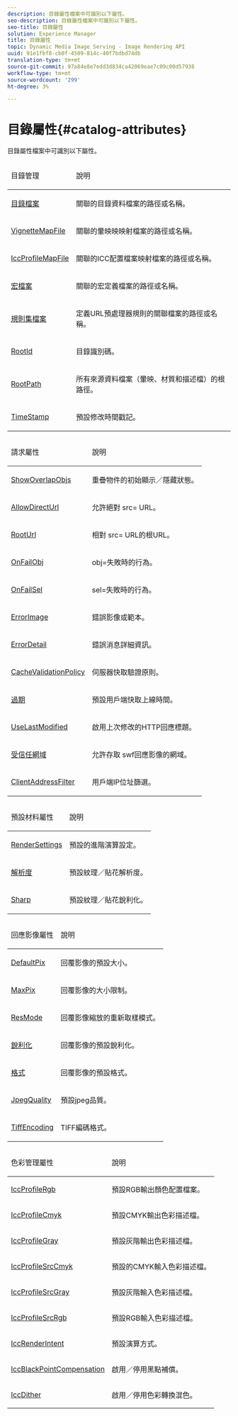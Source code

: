 ```yaml
---
description: 目錄屬性檔案中可識別以下屬性。
seo-description: 目錄屬性檔案中可識別以下屬性。
seo-title: 目錄屬性
solution: Experience Manager
title: 目錄屬性
topic: Dynamic Media Image Serving - Image Rendering API
uuid: 91e1fbf8-cb0f-4509-814c-40f7bdbd74db
translation-type: tm+mt
source-git-commit: 97a84e8e7edd3d834ca42069eae7c09c00d57938
workflow-type: tm+mt
source-wordcount: '299'
ht-degree: 3%

---
```



# 目錄屬性{#catalog-attributes}

目錄屬性檔案中可識別以下屬性。

<table id="simpletable_B838784803D34B0293D7F7C6131045D3"> 
 <thead class="sthead"> 
  <td class="stentry"> <p>目錄管理 </p></td> 
  <td class="stentry"> <p>說明 </p></td> 
 </thead> 
 <tr class="strow"> 
  <td class="stentry"> <p><a href="../../../../../ir-api/material-cat/image-rendering-api-ref/c-ir-material-catalog/c-ir-attributes-reference/r-ir-catalogfile.md#reference-dcd6a48569a148dabaf75e85190a1ea2" type="reference" format="dita" scope="local"> 目錄檔案</a> </p></td> 
  <td class="stentry"> <p>關聯的目錄資料檔案的路徑或名稱。 </p></td> 
 </tr> 
 <tr class="strow"> 
  <td class="stentry"> <p><a href="../../../../../ir-api/material-cat/image-rendering-api-ref/c-ir-material-catalog/c-ir-attributes-reference/r-ir-vignettemapfile.md#reference-ad2c6d08008d415b9f47da17bd3447d2" type="reference" format="dita" scope="local"> VignetteMapFile</a> </p> </td> 
  <td class="stentry"> <p>關聯的暈映映映射檔案的路徑或名稱。 </p></td> 
 </tr> 
 <tr class="strow"> 
  <td class="stentry"> <p><a href="../../../../../ir-api/material-cat/image-rendering-api-ref/c-ir-material-catalog/c-ir-attributes-reference/r-ir-iccprofilemapfile.md#reference-6b48159c50c548e697ff7365672a972e" type="reference" format="dita" scope="local"> IccProfileMapFile</a> </p></td> 
  <td class="stentry"> <p>關聯的ICC配置檔案映射檔案的路徑或名稱。 </p></td> 
 </tr> 
 <tr class="strow"> 
  <td class="stentry"> <p><a href="../../../../../ir-api/material-cat/image-rendering-api-ref/c-ir-material-catalog/c-ir-attributes-reference/r-ir-macrofile.md#reference-20d550f7841b4541ab69550519cdbef3" type="reference" format="dita" scope="local"> 宏檔案  </a> </p> </td> 
  <td class="stentry"> <p>關聯的宏定義檔案的路徑或名稱。 </p></td> 
 </tr> 
 <tr class="strow"> 
  <td class="stentry"> <p><a href="../../../../../ir-api/material-cat/image-rendering-api-ref/c-ir-material-catalog/c-ir-attributes-reference/r-ir-rulesetfile.md#reference-8c49cc8f4e9b4f6f8c402a360cd00c68" type="reference" format="dita" scope="local"> 規則集檔案  </a> </p></td> 
  <td class="stentry"> <p>定義URL預處理器規則的關聯檔案的路徑或名稱。 </p></td> 
 </tr> 
 <tr class="strow"> 
  <td class="stentry"> <p><a href="../../../../../ir-api/material-cat/image-rendering-api-ref/c-ir-material-catalog/c-ir-attributes-reference/r-ir-rootid.md#reference-54b42b7125824be593378c1accb70d5a" type="reference" format="dita" scope="local"> RootId  </a> </p></td> 
  <td class="stentry"> <p>目錄識別碼。 </p></td> 
 </tr> 
 <tr class="strow"> 
  <td class="stentry"> <p><a href="../../../../../ir-api/material-cat/image-rendering-api-ref/c-ir-material-catalog/c-ir-attributes-reference/r-ir-rootpath.md#reference-a4d7c96b62e14fcbad1740c702f160f3" type="reference" format="dita" scope="local"> RootPath  </a> </p></td> 
  <td class="stentry"> <p>所有來源資料檔案（暈映、材質和描述檔）的根路徑。 </p></td> 
 </tr> 
 <tr class="strow"> 
  <td class="stentry"> <p><a href="../../../../../ir-api/material-cat/image-rendering-api-ref/c-ir-material-catalog/c-ir-attributes-reference/r-ir-timestamp.md#reference-8373ad4ee03d4e4b9a8fc96cf42b3181" type="reference" format="dita" scope="local"> TimeStamp  </a> </p></td> 
  <td class="stentry"> <p>預設修改時間戳記。 </p></td> 
 </tr> 
</table>

<table id="simpletable_801279CD6FFB4D32A8EF1D92CE6E8F8F"> 
 <thead class="sthead"> 
  <td class="stentry"> <p>請求屬性 </p></td> 
  <td class="stentry"> <p>說明 </p></td> 
 </thead> 
 <tr class="strow"> 
  <td class="stentry"> <p><a href="../../../../../ir-api/material-cat/image-rendering-api-ref/c-ir-material-catalog/c-ir-attributes-reference/r-ir-showoverlapobjs.md#reference-f96341e877fa475e8a246c6db1865bbf" type="reference" format="dita" scope="local"> ShowOverlapObjs  </a> </p></td> 
  <td class="stentry"> <p>重疊物件的初始顯示／隱藏狀態。 </p></td> 
 </tr> 
 <tr class="strow"> 
  <td class="stentry"> <p><a href="../../../../../ir-api/material-cat/image-rendering-api-ref/c-ir-material-catalog/c-ir-attributes-reference/r-ir-allowdirecturls.md#reference-02000c0f3c494292bad8425d06268882" type="reference" format="dita" scope="local"> AllowDirectUrl</a> </p> </td> 
  <td class="stentry"> <p>允許絕對<span class="codeph"> src=</span> URL。 </p></td> 
 </tr> 
 <tr class="strow"> 
  <td class="stentry"> <p><a href="../../../../../ir-api/material-cat/image-rendering-api-ref/c-ir-material-catalog/c-ir-attributes-reference/r-ir-rooturl.md#reference-b8d706a573814802bd6794223cc78402" type="reference" format="dita" scope="local"> RootUrl  </a> </p></td> 
  <td class="stentry"> <p>相對<span class="codeph"> src=</span> URL的根URL。 </p></td> 
 </tr> 
 <tr class="strow"> 
  <td class="stentry"> <p><a href="../../../../../ir-api/material-cat/image-rendering-api-ref/c-ir-material-catalog/c-ir-attributes-reference/r-ir-onfailobj.md#reference-4c6ba90418e84da5831f8573bbbf2c8d" type="reference" format="dita" scope="local"> OnFailObj  </a> </p></td> 
  <td class="stentry"> <p><span class="codeph"> obj=</span>失敗時的行為。 </p></td> 
 </tr> 
 <tr class="strow"> 
  <td class="stentry"> <p><a href="../../../../../ir-api/material-cat/image-rendering-api-ref/c-ir-material-catalog/c-ir-attributes-reference/r-ir-onfailsel.md#reference-f95e4a4a3c02412b87a2b0acca8a5513" type="reference" format="dita" scope="local"> OnFailSel  </a> </p></td> 
  <td class="stentry"> <p><span class="codeph"> sel=</span>失敗時的行為。 </p></td> 
 </tr> 
 <tr class="strow"> 
  <td class="stentry"> <p><a href="../../../../../ir-api/material-cat/image-rendering-api-ref/c-ir-material-catalog/c-ir-attributes-reference/r-ir-errorimage.md#reference-b58bdaba96074c52802ca8dc54bfe2f0" type="reference" format="dita" scope="local"> ErrorImage  </a> </p></td> 
  <td class="stentry"> <p>錯誤影像或範本。 </p></td> 
 </tr> 
 <tr class="strow"> 
  <td class="stentry"> <p><a href="../../../../../ir-api/material-cat/image-rendering-api-ref/c-ir-material-catalog/c-ir-attributes-reference/r-ir-errordetail.md#reference-123b56eed6cf49cea6e0490672b7c53b" type="reference" format="dita" scope="local"> ErrorDetail  </a> </p></td> 
  <td class="stentry"> <p>錯誤消息詳細資訊。 </p></td> 
 </tr> 
 <tr class="strow"> 
  <td class="stentry"> <p><a href="../../../../../ir-api/material-cat/image-rendering-api-ref/c-ir-material-catalog/c-ir-attributes-reference/r-ir-cachevalidationpolicy.md#reference-2d71679733474d8aa116db6ceba87fa4" type="reference" format="dita" scope="local"> CacheValidationPolicy  </a> </p></td> 
  <td class="stentry"> <p>伺服器快取驗證原則。 </p></td> 
 </tr> 
 <tr class="strow"> 
  <td class="stentry"> <p><a href="../../../../../ir-api/material-cat/image-rendering-api-ref/c-ir-material-catalog/c-ir-attributes-reference/r-ir-expiration.md#reference-0f68ad8199c64bd4bc8d27dd78b7d996" type="reference" format="dita" scope="local"> 過期 </a> </p></td> 
  <td class="stentry"> <p>預設用戶端快取上線時間。 </p></td> 
 </tr> 
 <tr class="strow"> 
  <td class="stentry"> <p><a href="../../../../../ir-api/material-cat/image-rendering-api-ref/c-ir-material-catalog/c-ir-attributes-reference/r-ir-uselastmodified.md#reference-d2ab628c9e004fedbd38324866dbca1d" type="reference" format="dita" scope="local"> UseLastModified  </a> </p></td> 
  <td class="stentry"> <p>啟用上次修改的HTTP回應標題。 </p></td> 
 </tr> 
 <tr class="strow"> 
  <td class="stentry"> <p><a href="../../../../../ir-api/material-cat/image-rendering-api-ref/c-ir-material-catalog/c-ir-attributes-reference/r-ir-trusteddomains.md#reference-f3570e0b6d8e444093b738d892c0818d" type="reference" format="dita" scope="local"> 受信任網域  </a> </p> </td> 
  <td class="stentry"> <p>允許存取<span class="filepath"> swf</span>回應影像的網域。 </p></td> 
 </tr> 
 <tr class="strow"> 
  <td class="stentry"> <p><a href="../../../../../ir-api/material-cat/image-rendering-api-ref/c-ir-material-catalog/c-ir-attributes-reference/r-ir-clientaddressfilter.md#reference-52a541cec0b0424faf263d1fb4946b5f" type="reference" format="dita" scope="local"> ClientAddressFilter  </a> </p></td> 
  <td class="stentry"> <p>用戶端IP位址篩選。 </p></td> 
 </tr> 
</table>

<table id="simpletable_44FF24C05791420F9B5EDA481D49EF87"> 
 <thead class="sthead"> 
  <td class="stentry"> <p>預設材料屬性 </p></td> 
  <td class="stentry"> <p>說明 </p></td> 
 </thead> 
 <tr class="strow"> 
  <td class="stentry"> <p><a href="../../../../../ir-api/material-cat/image-rendering-api-ref/c-ir-material-catalog/c-ir-attributes-reference/r-ir-rendersettings.md#reference-f3ae5e18095d40b2a8edef957dd82fbd" type="reference" format="dita" scope="local"> RenderSettings  </a> </p></td> 
  <td class="stentry"> <p>預設的進階演算設定。 </p></td> 
 </tr> 
 <tr class="strow"> 
  <td class="stentry"> <p><a href="../../../../../ir-api/material-cat/image-rendering-api-ref/c-ir-material-catalog/c-ir-attributes-reference/r-ir-resolution.md#reference-09fe14e6bfbf4db6b7f4369fffecc806" type="reference" format="dita" scope="local"> 解析度 </a> </p></td> 
  <td class="stentry"> <p>預設紋理／貼花解析度。 </p></td> 
 </tr> 
 <tr class="strow"> 
  <td class="stentry"> <p><a href="../../../../../ir-api/material-cat/image-rendering-api-ref/c-ir-material-catalog/c-ir-attributes-reference/r-ir-cat-sharp.md#reference-c706450cf95347f98f86c696f9167297" type="reference" format="dita" scope="local"> Sharp </a> </p></td> 
  <td class="stentry"> <p>預設紋理／貼花銳利化。 </p></td> 
 </tr> 
</table>

<table id="simpletable_C26EE9BA4B1744CFA605C9AEDF238089"> 
 <thead class="sthead"> 
  <td class="stentry"> <p>回應影像屬性 </p></td> 
  <td class="stentry"> <p>說明 </p></td> 
 </thead> 
 <tr class="strow"> 
  <td class="stentry"> <p><a href="../../../../../ir-api/material-cat/image-rendering-api-ref/c-ir-material-catalog/c-ir-attributes-reference/r-ir-defaultpix.md#reference-102c98f9b5d24d2aaaeb756653fb0e6f" type="reference" format="dita" scope="local"> DefaultPix  </a> </p></td> 
  <td class="stentry"> <p>回覆影像的預設大小。 </p></td> 
 </tr> 
 <tr class="strow"> 
  <td class="stentry"> <p><a href="../../../../../ir-api/material-cat/image-rendering-api-ref/c-ir-material-catalog/c-ir-attributes-reference/r-ir-maxpix.md#reference-569f186bbc2840a6bd3cffa8ff3e7657" type="reference" format="dita" scope="local"> MaxPix  </a> </p></td> 
  <td class="stentry"> <p>回覆影像的大小限制。 </p></td> 
 </tr> 
 <tr class="strow"> 
  <td class="stentry"> <p><a href="../../../../../ir-api/material-cat/image-rendering-api-ref/c-ir-material-catalog/c-ir-attributes-reference/r-ir-cat-resmode.md#reference-fdca7eb6d5104fdeae9d6ac42251db82" type="reference" format="dita" scope="local"> ResMode  </a> </p></td> 
  <td class="stentry"> <p>回覆影像縮放的重新取樣模式。 </p></td> 
 </tr> 
 <tr class="strow"> 
  <td class="stentry"> <p><a href="../../../../../ir-api/material-cat/image-rendering-api-ref/c-ir-material-catalog/c-ir-attributes-reference/r-ir-cat-sharpen.md#reference-18df922f3a3f403a97ccaaa15042e30a" type="reference" format="dita" scope="local"> 銳利化 </a> </p></td> 
  <td class="stentry"> <p>回覆影像的預設銳利化。 </p></td> 
 </tr> 
 <tr class="strow"> 
  <td class="stentry"> <p><a href="../../../../../ir-api/material-cat/image-rendering-api-ref/c-ir-material-catalog/c-ir-attributes-reference/r-ir-format.md#reference-da5207242f1c4f1c8fa4df6027121ff2" type="reference" format="dita" scope="local"> 格式 </a> </p></td> 
  <td class="stentry"> <p>回覆影像的預設格式。 </p></td> 
 </tr> 
 <tr class="strow"> 
  <td class="stentry"> <p><a href="../../../../../ir-api/material-cat/image-rendering-api-ref/c-ir-material-catalog/c-ir-attributes-reference/r-ir-jpegquality.md#reference-d86fc5ad18bb436891efdbe1f98fea50" type="reference" format="dita" scope="local"> JpegQuality  </a> </p></td> 
  <td class="stentry"> <p>預設jpeg品質。 </p></td> 
 </tr> 
 <tr class="strow"> 
  <td class="stentry"> <p><a href="../../../../../ir-api/material-cat/image-rendering-api-ref/c-ir-material-catalog/c-ir-attributes-reference/r-ir-tiffencoding.md#reference-a3425191166042d59db766c468857d0e" type="reference" format="dita" scope="local"> TiffEncoding  </a> </p></td> 
  <td class="stentry"> <p>TIFF編碼格式。 </p></td> 
 </tr> 
</table>

<table id="simpletable_8B3B053395D340A6AEEFE7BD90059FC5"> 
 <thead class="sthead"> 
  <td class="stentry"> <p>色彩管理屬性 </p></td> 
  <td class="stentry"> <p>說明 </p></td> 
 </thead> 
 <tr class="strow"> 
  <td class="stentry"> <p><a href="../../../../../ir-api/material-cat/image-rendering-api-ref/c-ir-material-catalog/c-ir-attributes-reference/r-ir-iccprofilergb.md#reference-cdaad25b155646ffa382d722fd324b30" type="reference" format="dita" scope="local"> IccProfileRgb  </a> </p></td> 
  <td class="stentry"> 預設RGB輸出顏色配置檔案。</td> 
 </tr> 
 <tr class="strow"> 
  <td class="stentry"> <p><a href="../../../../../ir-api/material-cat/image-rendering-api-ref/c-ir-material-catalog/c-ir-attributes-reference/r-ir-iccprofilecmyk.md#reference-55aead2d924847ffbd1be4c46add7127" type="reference" format="dita" scope="local"> IccProfileCmyk  </a> </p></td> 
  <td class="stentry"> 預設CMYK輸出色彩描述檔。</td> 
 </tr> 
 <tr class="strow"> 
  <td class="stentry"> <p><a href="../../../../../ir-api/material-cat/image-rendering-api-ref/c-ir-material-catalog/c-ir-attributes-reference/r-ir-iccprofilegray.md#reference-712f1d0dcca748df9aaf495681bb39e6" type="reference" format="dita" scope="local"> IccProfileGray  </a> </p></td> 
  <td class="stentry"> 預設灰階輸出色彩描述檔。</td> 
 </tr> 
 <tr class="strow"> 
  <td class="stentry"> <p><a href="../../../../../ir-api/material-cat/image-rendering-api-ref/c-ir-material-catalog/c-ir-attributes-reference/r-ir-iccprofilesrccmyk.md#reference-0256cae955404ebc92d5d0d1fa095ea2" type="reference" format="dita" scope="local"> IccProfileSrcCmyk  </a> </p></td> 
  <td class="stentry"> 預設的CMYK輸入色彩描述檔。</td> 
 </tr> 
 <tr class="strow"> 
  <td class="stentry"> <p><a href="../../../../../ir-api/material-cat/image-rendering-api-ref/c-ir-material-catalog/c-ir-attributes-reference/r-ir-iccprofilesrcgray.md#reference-a2abcd4aa5864738bbea8f55706deaf2" type="reference" format="dita" scope="local"> IccProfileSrcGray  </a> </p></td> 
  <td class="stentry"> 預設灰階輸入色彩描述檔。</td> 
 </tr> 
 <tr class="strow"> 
  <td class="stentry"> <p><a href="../../../../../ir-api/material-cat/image-rendering-api-ref/c-ir-material-catalog/c-ir-attributes-reference/r-ir-iccprofilesrcrgb.md#reference-2fb0f7cfc6e74813b82cd98ae165bd49" type="reference" format="dita" scope="local"> IccProfileSrcRgb  </a> </p></td> 
  <td class="stentry"> 預設RGB輸入色彩描述檔。</td> 
 </tr> 
 <tr class="strow"> 
  <td class="stentry"> <p><a href="../../../../../ir-api/material-cat/image-rendering-api-ref/c-ir-material-catalog/c-ir-attributes-reference/r-ir-iccrenderintent.md#reference-3b80b7a4c25545a593c5076f318b5c40" type="reference" format="dita" scope="local"> IccRenderIntent  </a> </p> </td> 
  <td class="stentry"> 預設演算方式。</td> 
 </tr> 
 <tr class="strow"> 
  <td class="stentry"> <p><a href="../../../../../ir-api/material-cat/image-rendering-api-ref/c-ir-material-catalog/c-ir-attributes-reference/r-ir-iccblackpointcompensation.md#reference-d939b0cdf6564baaa88deb1059e3b7f0" type="reference" format="dita" scope="local"> IccBlackPointCompensation  </a> </p> </td> 
  <td class="stentry"> 啟用／停用黑點補償。</td> 
 </tr> 
 <tr class="strow"> 
  <td class="stentry"> <p><a href="../../../../../ir-api/material-cat/image-rendering-api-ref/c-ir-material-catalog/c-ir-attributes-reference/r-ir-iccdither.md#reference-019855df56fe4df9b7dde9e3acd11460" type="reference" format="dita" scope="local"> IccDither  </a> </p></td> 
  <td class="stentry"> 啟用／停用色彩轉換混色。</td> 
 </tr> 
</table>

